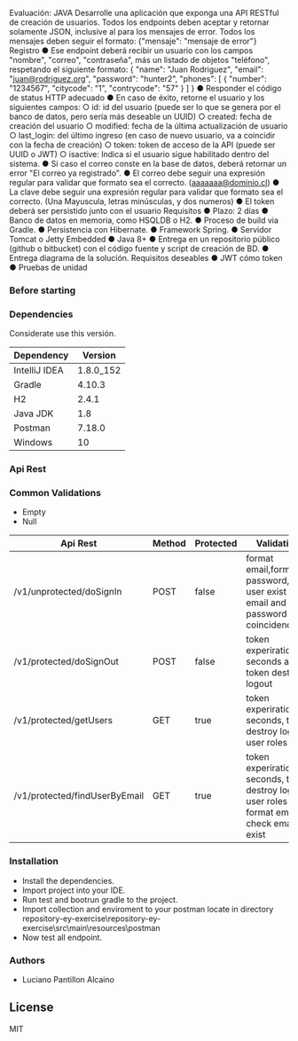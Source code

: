 Evaluación: JAVA
Desarrolle una aplicación que exponga una API RESTful de creación de usuarios.
Todos los endpoints deben aceptar y retornar solamente JSON, inclusive al para los mensajes de
error.
Todos los mensajes deben seguir el formato:
{"mensaje": "mensaje de error"}
Registro
● Ese endpoint deberá recibir un usuario con los campos "nombre", "correo", "contraseña",
más un listado de objetos "teléfono", respetando el siguiente formato:
{
"name": "Juan Rodriguez",
"email": "juan@rodriguez.org",
"password": "hunter2",
"phones": [
{
"number": "1234567",
"citycode": "1",
"contrycode": "57"
}
]
}
● Responder el código de status HTTP adecuado
● En caso de éxito, retorne el usuario y los siguientes campos:
○ id: id del usuario (puede ser lo que se genera por el banco de datos, pero sería
más deseable un UUID)
○ created: fecha de creación del usuario
○ modified: fecha de la última actualización de usuario
○ last_login: del último ingreso (en caso de nuevo usuario, va a coincidir con la
fecha de creación)
○ token: token de acceso de la API (puede ser UUID o JWT)
○ isactive: Indica si el usuario sigue habilitado dentro del sistema.
● Si caso el correo conste en la base de datos, deberá retornar un error "El correo ya
registrado".
● El correo debe seguir una expresión regular para validar que formato sea el correcto.
(aaaaaaa@dominio.cl)
● La clave debe seguir una expresión regular para validar que formato sea el correcto. (Una
Mayuscula, letras minúsculas, y dos numeros)
● El token deberá ser persistido junto con el usuario
Requisitos
● Plazo: 2 días
● Banco de datos en memoria, como HSQLDB o H2.
● Proceso de build via Gradle.
● Persistencia con Hibernate.
● Framework Spring.
● Servidor Tomcat o Jetty Embedded
● Java 8+
● Entrega en un repositorio público (github o bitbucket) con el código fuente y script de
creación de BD.
● Entrega diagrama de la solución.
Requisitos deseables
● JWT cómo token
● Pruebas de unidad

### Before starting

### Dependencies

Considerate use this versión.

| Dependency | Version |
| ------ | ------ |
| IntelliJ IDEA | 1.8.0_152 |
| Gradle | 4.10.3|
| H2 | 2.4.1 |
| Java JDK  | 1.8 |
| Postman  | 7.18.0 |
| Windows | 10 |

### Api Rest 

### Common Validations
-   Empty
-   Null

| Api Rest | Method | Protected | Validations | Request | Response |
| ------ | ------ | ------ | ------ | ------ | ------ |
| /v1/unprotected/doSignIn | POST| false | format email,format password,check user exist email, email and password coincidence|{"name":"FirstNameExample LastNameExample","email":"email@example.com","password":"Passwordexampler12","phones":[{"number":"946644558","city_code":"1","country_code":"57"}]} | {"id":1,"created":"16-02-2020 22:34:26","modified":"16-02-2020 22:35:07","last_login":"16-02-2020 22:35:07","token":"eyJhbGciOiJIUzI1NiJ9","active":true}
| /v1/protected/doSignOut | POST | false |  token experiration in seconds and token destroy logout | none |{"message":"Success logout, have a great day."}
| /v1/protected/getUsers | GET | true |  token experiration in seconds, token destroy logout, user roles| none | {"id":1,"name":"FirstNameExample LastNameExample","email":"email@example.com","password":"$2a$16$gSv/X20v2iC39eVKrkVfSeM3Ky4PFY3Ww/pOMd7nlYsS8/OnUVsJ6","phones":[{"number":"946644558","city_code":"1","country_code":"57"}],"created":"16-02-2020 22:34:26","modified":"16-02-2020 22:35:07","last_login":"16-02-2020 22:35:07","token":"eyJhbGciOiJIUzI1NiJ9","roles":["ROLE_ADMIN","ROLE_USER"],"active":true}
| /v1/protected/findUserByEmail |GET | true | token experiration in seconds, token destroy logout, user roles , format email, check email exist |{"email":"email@example.com"} | {"id":1,"created":"16-02-2020 22:34:26","modified":"16-02-2020 22:35:07","last_login":"16-02-2020 22:35:07","token":"eyJhbGciOiJIUzI1NiJ9","active":true}


### Installation

- Install the dependencies.
- Import project into your IDE.
- Run test and bootrun gradle to the project.
- Import collection and enviroment to your postman locate in directory repository-ey-exercise\repository-ey-exercise\src\main\resources\postman
- Now test all endpoint.

### Authors

 - Luciano Pantillon Alcaino

License
----

MIT
